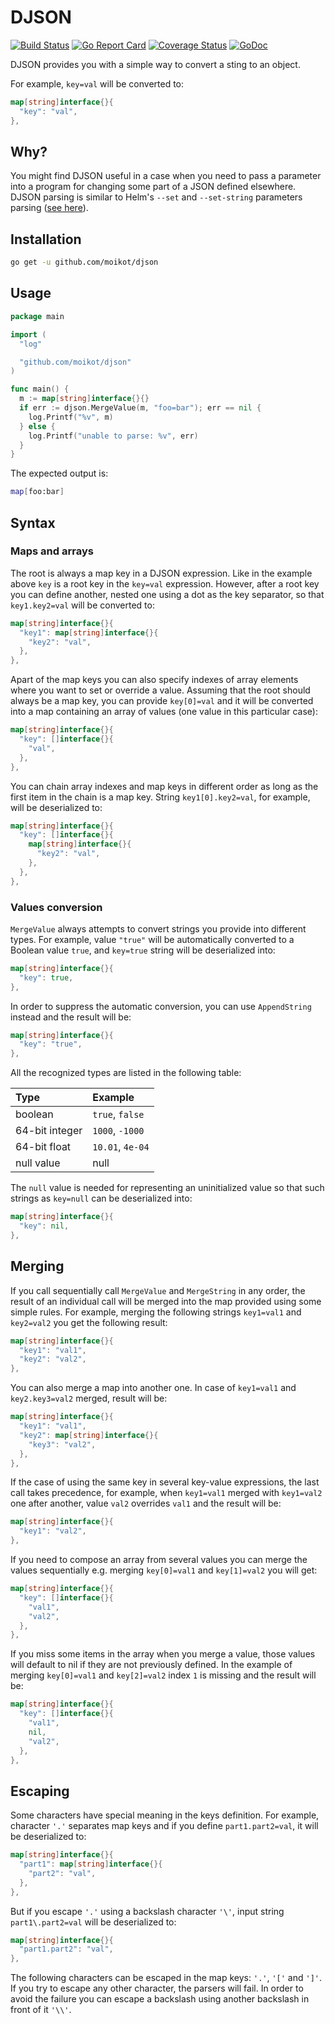 # DJSON

[![Build Status](https://travis-ci.com/moikot/djson.svg?branch=master)](https://travis-ci.com/moikot/djson)
[![Go Report Card](https://goreportcard.com/badge/github.com/moikot/djson)](https://goreportcard.com/report/github.com/moikot/djson)
[![Coverage Status](https://coveralls.io/repos/github/moikot/djson/badge.svg?branch=master)](https://coveralls.io/github/moikot/djson?branch=master)
[![GoDoc](https://godoc.org/github.com/moikot/djson?status.svg)](https://godoc.org/github.com/moikot/djson)

DJSON provides you with a simple way to convert a sting to an object.

For example, `key=val` will be converted to:
```go
map[string]interface{}{
  "key": "val",
},
```       

## Why?

You might find DJSON useful in a case when you need to pass a parameter into a program for changing some part of a JSON defined elsewhere.
DJSON parsing is similar to Helm's `--set` and `--set-string` parameters parsing ([see here](https://github.com/helm/helm/blob/master/docs/using_helm.md)).

## Installation

```bash
go get -u github.com/moikot/djson
```

## Usage

```go
package main

import (
  "log"

  "github.com/moikot/djson"
)

func main() {
  m := map[string]interface{}{}
  if err := djson.MergeValue(m, "foo=bar"); err == nil {
    log.Printf("%v", m)
  } else {
    log.Printf("unable to parse: %v", err)
  }
}
```

The expected output is:
```bash
map[foo:bar]
```

## Syntax  

### Maps and arrays

The root is always a map key in a DJSON expression. Like in the example above `key` is a root key in the `key=val` expression. However, after a root key you can define another, nested one using a dot as the key separator, so that `key1.key2=val` will be converted to:
```go
map[string]interface{}{
  "key1": map[string]interface{}{
    "key2": "val",
  },
},
```       

Apart of the map keys you can also specify indexes of array elements where you want to set or override a value. Assuming that the root should always be a map key, you can provide `key[0]=val` and it will be converted into a map containing an array of values (one value in this particular case):
```go
map[string]interface{}{
  "key": []interface{}{
    "val",
  },
},
```

You can chain array indexes and map keys in different order as long as the first item in the chain is a map key. String `key1[0].key2=val`, for example, will be deserialized to:
```go
map[string]interface{}{
  "key": []interface{}{
    map[string]interface{}{
      "key2": "val",
    },
  },
},
```  

### Values conversion

`MergeValue` always attempts to convert strings you provide into different types. For example, value `"true"` will be automatically converted to a Boolean value `true`, and `key=true` string will be deserialized into:
```go
map[string]interface{}{
  "key": true,
},
```      

In order to suppress the automatic conversion, you can use `AppendString` instead and the result will be:
```go
map[string]interface{}{
  "key": "true",
},
```      

All the recognized types are listed in the following table:

| Type | Example |
|:------|:------|
|boolean | `true`, `false`|
|64-bit integer | `1000`, `-1000`|
|64-bit float | `10.01`, `4e-04` |
|null value| null|

The `null` value is needed for representing an uninitialized value so that such strings as `key=null` can be deserialized into:
```go
map[string]interface{}{
  "key": nil,
},
```   

## Merging

If you call sequentially call `MergeValue` and `MergeString` in any order, the result of an individual call will be merged into the map provided using some simple rules. For example, merging the following strings `key1=val1` and `key2=val2` you get the following result:
```go
map[string]interface{}{
  "key1": "val1",
  "key2": "val2",
},
```   

You can also merge a map into another one. In case of `key1=val1` and `key2.key3=val2` merged, result will be:
```go
map[string]interface{}{
  "key1": "val1",
  "key2": map[string]interface{}{
    "key3": "val2",
  },
},
```

If the case of using the same key in several key-value expressions, the last call takes precedence, for example, when `key1=val1` merged with `key1=val2` one after another, value `val2` overrides `val1` and the result will be:
```go
map[string]interface{}{
  "key1": "val2",
},
```

If you need to compose an array from several values you can merge the values sequentially e.g. merging `key[0]=val1` and `key[1]=val2` you will get:
```go
map[string]interface{}{
  "key": []interface{}{
    "val1",
    "val2",
  },
},
```

If you miss some items in the array when you merge a value, those values will default to nil if they are not previously defined. In the example of merging `key[0]=val1` and `key[2]=val2` index `1` is missing and the result will be:
```go
map[string]interface{}{
  "key": []interface{}{
    "val1",
    nil,
    "val2",
  },
},
```   

## Escaping

Some characters have special meaning in the keys definition. For example, character `'.'`  separates map keys and if you define `part1.part2=val`, it will be deserialized to:
```go
map[string]interface{}{
  "part1": map[string]interface{}{
    "part2": "val",
  },
},
```   

But if you escape `'.'` using a backslash character `'\'`, input string `part1\.part2=val` will be deserialized to:
```go
map[string]interface{}{
  "part1.part2": "val",
},
```   

The following characters can be escaped in the map keys: `'.'`, `'['` and `']'`. If you try to escape any other character, the parsers will fail. In order to avoid the failure you can escape a backslash using another backslash in front of it `'\\'`.
